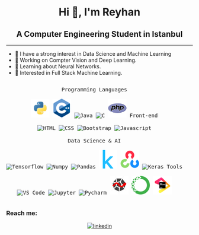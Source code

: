 <h1 align="center">Hi 👋, I'm Reyhan</h1> 
<h2 align="center">A Computer Engineering Student in Istanbul</h2>

-------------------------
- 📝 I have a strong interest in Data Science and Machine Learning
- 🔭 Working on Compter Vision and Deep Learning.
- 🌱 Learning about Neural Networks.
- 🚩 Interested in Full Stack Machine Learning.

<p style="display: inline-block;" align="center">
  <kbd>
    <kbd>Programming Languages</kbd>
    <br>
    <br>
    <img width="50px" alt="Python" title="Python" src="https://raw.githubusercontent.com/github/explore/80688e429a7d4ef2fca1e82350fe8e3517d3494d/topics/python/python.png" /> 
        <img width="50px" alt="C++" title="C++" src="https://raw.githubusercontent.com/devicons/devicon/1119b9f84c0290e0f0b38982099a2bd027a48bf1/icons/cplusplus/cplusplus-original.svg" /> 
    <img width="50px" alt="Java" title="Java" src="https://img.icons8.com/color/48/000000/java-coffee-cup-logo.png" /> 
    <img width="50px" alt="C" title="C" src="https://cdn.jsdelivr.net/gh/devicons/devicon/icons/c/c-plain.svg" /> 
    <img width="50px" alt="PHP" title="PHP" src="https://raw.githubusercontent.com/github/explore/80688e429a7d4ef2fca1e82350fe8e3517d3494d/topics/php/php.png" /> 

  </kbd>
  <kbd>
    <kbd>Front-end</kbd>
    <br>
    <br>
    <img width="50px" alt="HTML" title="HTML" src="https://cdn.jsdelivr.net/gh/devicons/devicon/icons/html5/html5-original.svg" /> 
    <img width="50px" alt="CSS" title="CSS" src="https://cdn.jsdelivr.net/gh/devicons/devicon/icons/css3/css3-plain.svg" /> 
    <img width="50px" alt="Bootstrap" title="Bootstrap" src="https://cdn.jsdelivr.net/gh/devicons/devicon/icons/bootstrap/bootstrap-plain.svg" /> 
    <img width="50px" alt="Javascript" title="Javascript" src="https://cdn.jsdelivr.net/gh/devicons/devicon/icons/javascript/javascript-original.svg" />
  </kbd>
  <br>
  <br>
  <kbd>
    <kbd>Data Science & AI</kbd>
    <br>
    <br>
    <img width="50px" title="Tensorflow" src="https://raw.githubusercontent.com/valohai/ml-logos/5127528b5baadb77a6ea4b999a47b4e86bf0f98b/tensorflow-tf.svg" />
    <img width="50px" title="Numpy" src="https://cdn.jsdelivr.net/gh/devicons/devicon/icons/numpy/numpy-original.svg" />
    <img width="50px" title="Pandas" src="https://cdn.jsdelivr.net/gh/devicons/devicon/icons/pandas/pandas-original.svg" />
    <img width="50px" title="Kaggle" src="https://raw.githubusercontent.com/devicons/devicon/1119b9f84c0290e0f0b38982099a2bd027a48bf1/icons/kaggle/kaggle-original.svg" />
    <img width="50px" title="OpenCV" src="https://raw.githubusercontent.com/devicons/devicon/1119b9f84c0290e0f0b38982099a2bd027a48bf1/icons/opencv/opencv-original.svg" />
    <img width="50px" title="Keras" src="https://raw.githubusercontent.com/valohai/ml-logos/5127528b5baadb77a6ea4b999a47b4e86bf0f98b/keras.svg" />

  </kbd>
 

  <kbd>
    <kbd>Tools</kbd>
    <br>
    <br>
    <img width="50px" title="VS Code" src="https://cdn.jsdelivr.net/gh/devicons/devicon/icons/vscode/vscode-original.svg" />
    <img width="50px" title="Jupyter" src="https://cdn.jsdelivr.net/gh/devicons/devicon/icons/jupyter/jupyter-original.svg" />
    <img width="50px" title="Pycharm" src="https://cdn.jsdelivr.net/gh/devicons/devicon/icons/pycharm/pycharm-original.svg" />
    <img width="50px" title="Spyder" src="https://raw.githubusercontent.com/spyder-ide/spyder/bd43f60f877b06be586008e01c22f04f6ba44320/img_src/spyder.svg" />
    <img width="50px" title="Anaconda" src="https://raw.githubusercontent.com/devicons/devicon/1119b9f84c0290e0f0b38982099a2bd027a48bf1/icons/anaconda/anaconda-original.svg" />
    <img width="50px" title="Jetbrains" src="https://raw.githubusercontent.com/devicons/devicon/1119b9f84c0290e0f0b38982099a2bd027a48bf1/icons/jetbrains/jetbrains-original.svg" />

</p>

<h3>Reach me:</h3>
<div align="center">
<a href="https://www.linkedin.com/in/reyhan-bayraktar-581400206/" target="_blank">
<img src=https://img.shields.io/badge/linkedin-%231E77B5.svg?&style=for-the-badge&logo=linkedin&logoColor=white alt=linkedin style="margin-bottom: 5px;" />
</a>
  </div>

